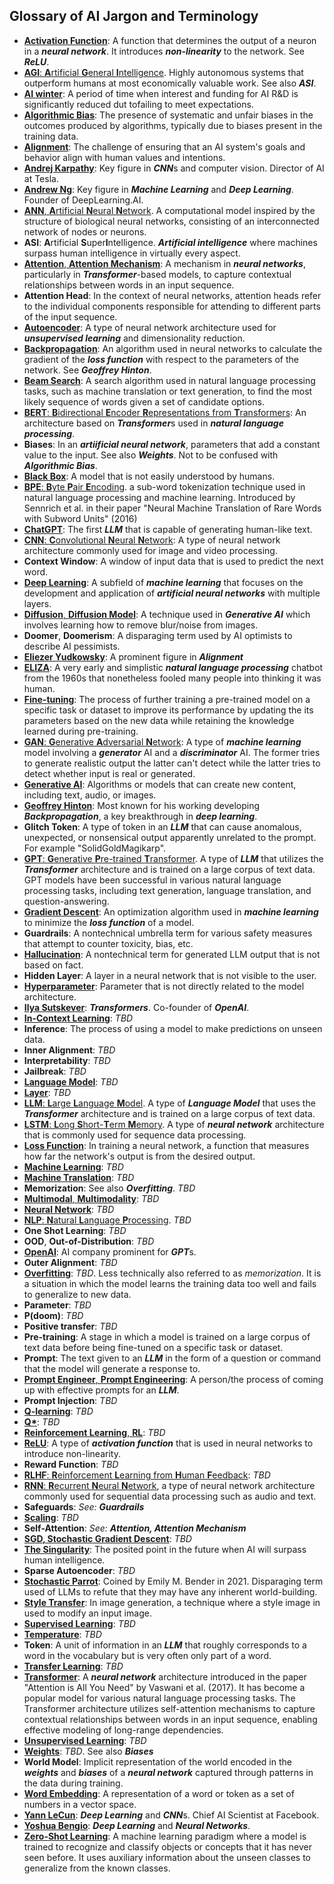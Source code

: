 ## Glossary of AI Jargon and Terminology

- **[Activation Function](https://en.wikipedia.org/wiki/Activation_function)**: A function that determines the output of a neuron in a ***neural network***. It introduces ***non-linearity*** to the network. See ***ReLU***.
- [**AGI**: **A**rtificial **G**eneral **I**ntelligence](https://en.wikipedia.org/wiki/Artificial_general_intelligence). Highly autonomous systems that outperform humans at most economically valuable work. See also ***ASI***.
- **[AI winter](https://en.wikipedia.org/wiki/AI_winter)**: A period of time when interest and funding for AI R&D is significantly reduced dut tofailing to meet expectations.
- **[Algorithmic Bias](https://en.wikipedia.org/wiki/Algorithmic_bias)**: The presence of systematic and unfair biases in the outcomes produced by algorithms, typically due to biases present in the training data.
- **[Alignment](https://en.wikipedia.org/wiki/https://en.wikipedia.org/wiki/AI_alignment)**: The challenge of ensuring that an AI system's goals and behavior align with human values and intentions.
- **[Andrej Karpathy](https://en.wikipedia.org/wiki/Andrej_Karpathy)**: Key figure in ***CNN***s and computer vision. Director of AI at Tesla.
- **[Andrew Ng](https://en.wikipedia.org/wiki/Andrew_Ng)**: Key figure in ***Machine Learning*** and ***Deep Learning***. Founder of DeepLearning.AI.
- [**ANN**, **A**rtificial **N**eural **N**etwork](https://en.wikipedia.org/wiki/Artificial_neural_network). A computational model inspired by the structure of biological neural networks, consisting of an interconnected network of nodes or neurons.
- **ASI**: **A**rtificial **S**uper**I**ntelligence. ***Artificial intelligence*** where machines surpass human intelligence in virtually every aspect.
- [**Attention**, **Attention Mechanism**](https://en.wikipedia.org/wiki/Attention_(machine_learning)): A mechanism in ***neural networks***, particularly in ***Transformer***-based models, to capture contextual relationships between words in an input sequence.
- **Attention Head**: In the context of neural networks, attention heads refer to the individual components responsible for attending to different parts of the input sequence.
- **[Autoencoder](https://en.wikipedia.org/wiki/Autoencoder)**: A type of neural network architecture used for ***unsupervised learning*** and dimensionality reduction.
- **[Backpropagation](https://en.wikipedia.org/wiki/Backpropagation)**: An algorithm used in neural networks to calculate the gradient of the ***loss function*** with respect to the parameters of the network. See ***Geoffrey Hinton***.
- **[Beam Search](https://en.wikipedia.org/wiki/Beam_search)**: A search algorithm used in natural language processing tasks, such as machine translation or text generation, to find the most likely sequence of words given a set of candidate options.
- [**BERT**: **B**idirectional **E**ncoder **R**epresentations from **T**ransformers](https://en.wikipedia.org/wiki/BERT_(language_model)): An architecture based on ***Transformer***s used in ***natural language processing***.
- **Biases**: In an ***artiificial neural network***, parameters that add a constant value to the input. See also ***Weights***. Not to be confused with ***Algorithmic Bias***.
- **[Black Box](https://en.wikipedia.org/wiki/Black_box#Science_and_technology)**: A model that is not easily understood by humans.
- [**BPE**: **B**yte **P**air **E**ncoding](https://en.wikipedia.org/wiki/Byte_pair_encoding). a sub-word tokenization technique used in natural language processing and machine learning. Introduced by Sennrich et al. in their paper "Neural Machine Translation of Rare Words with Subword Units" (2016)
- **[ChatGPT](https://en.wikipedia.org/wiki/ChatGPT)**: The first ***LLM*** that is capable of generating human-like text.
- [**CNN**: **C**onvolutional **N**eural **N**etwork](https://en.wikipedia.org/wiki/Convolutional_neural_network): A type of neural network architecture commonly used for image and video processing.
- **Context Window**: A window of input data that is used to predict the next word.
- **[Deep Learning](https://en.wikipedia.org/wiki/Deep_learning)**: A subfield of ***machine learning*** that focuses on the development and application of ***artificial neural networks*** with multiple layers.
- [**Diffusion**, **Diffusion Model**](https://en.wikipedia.org/wiki/Diffusion_model): A technique used in ***Generative AI*** which involves learning how to remove blur/noise from images.
- **Doomer**, **Doomerism**: A disparaging term used by AI optimists to describe AI pessimists.
- **[Eliezer Yudkowsky](https://en.wikipedia.org/wiki/Eliezer_Yudkowsky)**: A prominent figure in ***Alignment***
- **[ELIZA](https://en.wikipedia.org/wiki/ELIZA)**: A very early and simplistic ***natural language processing*** chatbot from the 1960s that nonetheless fooled many people into thinking it was human.
- **[Fine-tuning](https://en.wikipedia.org/wiki/Fine-tuning_(deep_learning))**: The process of further training a pre-trained model on a specific task or dataset to improve its performance by updating the its parameters based on the new data while retaining the knowledge learned during pre-training.
- [**GAN**: **G**enerative **A**dversarial **N**etwork](https://en.wikipedia.org/wiki/Generative_adversarial_network): A type of ***machine learning*** model involving a ***generator*** AI and a ***discriminator*** AI. The former tries to generate realistic output the latter can't detect while the latter tries to detect whether input is real or generated.
- **[Generative AI](https://en.wikipedia.org/wiki/Generative_artificial_intelligence)**: Algorithms or models that can create new content, including text, audio, or images.
- **[Geoffrey Hinton](https://en.wikipedia.org/wiki/Geoffrey_Hinton)**: Most known for his working developing ***Backpropagation***, a key breakthrough in ***deep learning***.
- **Glitch Token**: A type of token in an ***LLM*** that can cause anomalous, unexpected, or nonsensical output apparently unrelated to the prompt. For example "SolidGoldMagikarp".
- [**GPT**: **G**enerative **P**re-trained **T**ransformer](https://en.wikipedia.org/wiki/Generative_pre-trained_transformer). A type of ***LLM*** that utilizes the ***Transformer*** architecture and is trained on a large corpus of text data. GPT models have been successful in various natural language processing tasks, including text generation, language translation, and question-answering.
- **[Gradient Descent](https://en.wikipedia.org/wiki/Gradient_descent)**: An optimization algorithm used in ***machine learning*** to minimize the ***loss function*** of a model.
- **Guardrails**: A nontechnical umbrella term for various safety measures that attempt to counter toxicity, bias, etc.
- **[Hallucination](https://en.wikipedia.org/wiki/Hallucination_(artificial_intelligence))**: A nontechnical term for generated LLM output that is not based on fact.
- **Hidden Layer**: A layer in a neural network that is not visible to the user.
- **[Hyperparameter](https://en.wikipedia.org/wiki/Hyperparameter_(machine_learning))**: Parameter that is not directly related to the model architecture.
- **[Ilya Sutskever](https://en.wikipedia.org/wiki/Ilya_Sutskever)**: ***Transformers***. Co-founder of ***OpenAI***.
- **[In-Context Learning](https://en.wikipedia.org/wiki/Prompt_engineering#In-context_learning)**: *TBD*
- **Inference**: The process of using a model to make predictions on unseen data.
- **Inner Alignment**: *TBD*
- **Interpretability**: *TBD*
- **Jailbreak**: *TBD*
- **[Language Model](https://en.wikipedia.org/wiki/Language_model)**: *TBD*
- **[Layer](https://en.wikipedia.org/wiki/Layer_(deep_learning))**: *TBD*
- [**LLM**: **L**arge **L**anguage **M**odel](https://en.wikipedia.org/wiki/Large_language_model). A type of ***Language Model*** that uses the ***Transformer*** architecture and is trained on a large corpus of text data.
- [**LSTM**: **L**ong **S**hort-**T**erm **M**emory](https://en.wikipedia.org/wiki/Long_short-term_memory). A type of ***neural network*** architecture that is commonly used for sequence data processing.
- **[Loss Function](https://en.wikipedia.org/wiki/Loss_function)**: In training a neural network, a function that measures how far the network's output is from the desired output.
- **[Machine Learning](https://en.wikipedia.org/wiki/Machine_learning)**: *TBD*
- **[Machine Translation](https://en.wikipedia.org/wiki/Machine_translation)**: *TBD*
- **Memorization**: See also ***Overfitting***. *TBD*
- [**Multimodal**, **Multimodality**](https://en.wikipedia.org/wiki/Multimodal_learning): *TBD*
- **[Neural Network](https://en.wikipedia.org/wiki/Neural_network)**: *TBD*
- [**NLP**: **N**atural **L**anguage **P**rocessing](https://en.wikipedia.org/wiki/Natural_language_processing). *TBD*
- **One Shot Learning**: *TBD*
- **OOD**, **Out-of-Distribution**: *TBD*
- **[OpenAI](https://en.wikipedia.org/wiki/OpenAI)**: AI company prominent for ***GPT***s.
- **Outer Alignment**: *TBD*
- **[Overfitting](https://en.wikipedia.org/wiki/Overfitting)**: *TBD*. Less technically also referred to as *memorization*. It is a situation in which the model learns the training data too well and fails to generalize to new data.
- **Parameter**: *TBD*
- **P(doom)**: *TBD*
- **Positive transfer**: *TBD*
- **Pre-training**: A stage in which a model is trained on a large corpus of text data before being fine-tuned on a specific task or dataset.
- **Prompt**: The text given to an ***LLM*** in the form of a question or command that the model will generate a response to.
- [**Prompt Engineer**, **Prompt Engineering**](https://en.wikipedia.org/wiki/Prompt_engineering): A person/the process of coming up with effective prompts for an ***LLM***.
- **Prompt Injection**: *TBD*
- **[Q-learning](https://en.wikipedia.org/wiki/Q-learning)**: *TBD*
- **[Q\*](https://en.wikipedia.org/wiki/Q*)**: *TBD*
- [**Reinforcement Learning**, **RL**](https://en.wikipedia.org/wiki/Reinforcement_learning): *TBD*
- **[ReLU](https://en.wikipedia.org/wiki/Rectifier_(neural_networks))**: A type of ***activation function*** that is used in neural networks to introduce non-linearity.
- **Reward Function**: *TBD*
- [**RLHF**: **R**einforcement **L**earning from **H**uman **F**eedback](https://en.wikipedia.org/wiki/Reinforcement_learning_from_human_feedback): *TBD*
- [**RNN**: **R**ecurrent **N**eural **N**etwork](https://en.wikipedia.org/wiki/Recurrent_neural_network), a type of neural network architecture commonly used for sequential data processing such as audio and text.
- **Safeguards**: _See: **Guardrails**_
- **[Scaling](https://en.wikipedia.org/wiki/Neural_scaling_law)**: *TBD*
- **Self-Attention**: _See: **Attention, Attention Mechanism**_
- [**SGD, Stochastic Gradient Descent**](https://en.wikipedia.org/wiki/Stochastic_gradient_descent): *TBD*
- **[The Singularity](https://en.wikipedia.org/wiki/Technological_singularity)**: The posited point in the future when AI will surpass human intelligence.
- **Sparse Autoencoder**: *TBD*
- **[Stochastic Parrot](https://en.wikipedia.org/wiki/Stochastic_parrot)**: Coined by Emily M. Bender in 2021. Disparaging term used of LLMs to refute that they may have any inherent world-building.
- **[Style Transfer](https://en.wikipedia.org/wiki/Neural_style_transfer)**: In image generation, a technique where a style image in used to modify an input image.
- **[Supervised Learning](https://en.wikipedia.org/wiki/Supervised_learning)**: *TBD*
- **[Temperature](https://learnprompting.org/docs/basics/configuration_hyperparameters#temperature)**: *TBD*
- **Token**: A unit of information in an ***LLM*** that roughly corresponds to a word in the vocabulary but is very often only part of a word.
- **[Transfer Learning](https://en.wikipedia.org/wiki/Transfer_learning)**: *TBD*
- **[Transformer](https://en.wikipedia.org/wiki/Transformer_(machine-learning_model))**: A ***neural network*** architecture introduced in the paper "Attention is All You Need" by Vaswani et al. (2017). It has become a popular model for various natural language processing tasks. The Transformer architecture utilizes self-attention mechanisms to capture contextual relationships between words in an input sequence, enabling effective modeling of long-range dependencies.
- **[Unsupervised Learning](https://en.wikipedia.org/wiki/Unsupervised_learning)**: *TBD*
- **[Weights](https://en.wikipedia.org/wiki/Weight_(disambiguation)#Science_and_technology)**: *TBD*. See also ***Biases***
- **World Model**: Implicit representation of the world encoded in the ***weights*** and ***biases*** of a ***neural network*** captured through patterns in the data during training.
- **[Word Embedding](https://en.wikipedia.org/wiki/Word_embedding)**: A representation of a word or token as a set of numbers in a vector space.
- **[Yann LeCun](https://en.wikipedia.org/wiki/Yann_LeCun)**: ***Deep Learning*** and ***CNN***s. Chief AI Scientist at Facebook.
- **[Yoshua Bengio](https://en.wikipedia.org/wiki/Yoshua_Bengio)**: ***Deep Learning*** and ***Neural Networks***.
- **[Zero-Shot Learning](https://en.wikipedia.org/wiki/Zero-shot_learning)**: A machine learning paradigm where a model is trained to recognize and classify objects or concepts that it has never seen before. It uses auxiliary information about the unseen classes to generalize from the known classes.